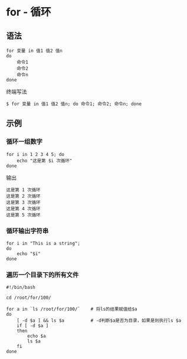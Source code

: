 # for - 循环

## 语法
```
for 变量 in 值1 值2 值n
do
    命令1
    命令2
    命令n
done
```
终端写法
```
$ for 变量 in 值1 值2 值n; do 命令1; 命令2; 命令n; done
```

## 示例
### 循环一组数字
```
for i in 1 2 3 4 5; do
    echo "这是第 $i 次循环"
done
```
输出
```
这是第 1 次循环
这是第 2 次循环
这是第 3 次循环
这是第 4 次循环
这是第 5 次循环
```

### 循环输出字符串
```
for i in "This is a string";
do
    echo "$i"
done
```

### 遍历一个目录下的所有文件
```
#!/bin/bash

cd /root/for/100/

for a in `ls /root/for/100/`    # 将ls的结果赋值给$a
do
	[ -d $a ] && ls $a          # -d判断$a是否为目录，如果是则执行ls $a
	if [ -d $a ]
	then
		echo $a
		ls $a
	fi
done
```
